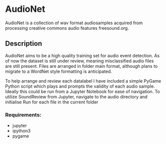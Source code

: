 # AudioNet
AudioNet is a collection of wav format audiosamples acquired from processing creative commons audio features freesound.org.

## Description
AudioNet aims to be a high quality training set for audio event detection. As of now the dataset is still under review, meaning misclassified audio files are still present. Files are arranged in folder main format, although plans to migrate to a WordNet style formatting is anticipated.

To help arrange and review each datalabel I have included a simple PyGame Python script which plays and prompts the validity of each audio sample. Ideally this could be run from a Jupyter Notebook for ease of navigation. To utilize SoundReview from Jupyter, navigate to the audio directory and initialise Run for each file in the current folder 

### Requirements:
* jupyter
* ipython3
* pygame



